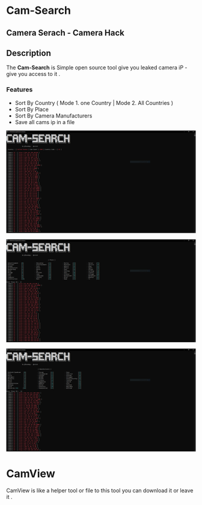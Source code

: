 # Cam-Search
## Camera Serach - Camera Hack

Description
----
The __Cam-Search__ is Simple open source tool give you leaked camera iP - give you access to it .

### Features
- Sort By Country ( Mode 1. one Country | Mode 2. All Countries )
- Sort By Place  
- Sort By Camera Manufacturers
- Save all cams ip in a file 

<p align="center"><img src="https://raw.githubusercontent.com/Filza2/Cam-Search/main/imgs/one_country.PNG" alt="Cam Search"></p>
<p align="center"><img src="https://github.com/Filza2/Cam-Search/blob/main/imgs/Place.PNG" alt="Cam Search"></p>
<p align="center"><img src="https://github.com/Filza2/Cam-Search/blob/main/imgs/Cam_manufacturers.PNG" alt="Cam Search"></p>

# CamView 
<a herf="https://github.com/Filza2/CamView">CamView is like a helper tool or file to this tool you can download it or leave it .</a>
